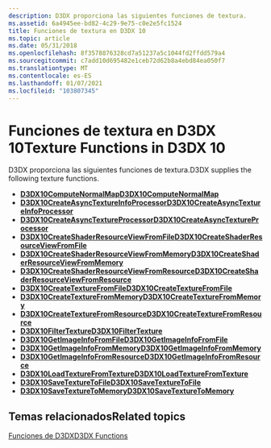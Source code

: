 ```yaml
---
description: D3DX proporciona las siguientes funciones de textura.
ms.assetid: 6a4945ee-bd82-4c29-9e75-c0e2e5fc1524
title: Funciones de textura en D3DX 10
ms.topic: article
ms.date: 05/31/2018
ms.openlocfilehash: 8f3578876328cd7a51237a5c1044fd2ffdd579a4
ms.sourcegitcommit: c7add10d695482e1ceb72d62b8a4ebd84ea050f7
ms.translationtype: MT
ms.contentlocale: es-ES
ms.lasthandoff: 01/07/2021
ms.locfileid: "103807345"
---
```

# <a name="texture-functions-in-d3dx-10"></a><span data-ttu-id="003b7-103">Funciones de textura en D3DX 10</span><span class="sxs-lookup"><span data-stu-id="003b7-103">Texture Functions in D3DX 10</span></span>

<span data-ttu-id="003b7-104">D3DX proporciona las siguientes funciones de textura.</span><span class="sxs-lookup"><span data-stu-id="003b7-104">D3DX supplies the following texture functions.</span></span>

-   [<span data-ttu-id="003b7-105">**D3DX10ComputeNormalMap**</span><span class="sxs-lookup"><span data-stu-id="003b7-105">**D3DX10ComputeNormalMap**</span></span>](d3dx10computenormalmap.md)
-   [<span data-ttu-id="003b7-106">**D3DX10CreateAsyncTextureInfoProcessor**</span><span class="sxs-lookup"><span data-stu-id="003b7-106">**D3DX10CreateAsyncTextureInfoProcessor**</span></span>](d3dx10createasynctextureinfoprocessor.md)
-   [<span data-ttu-id="003b7-107">**D3DX10CreateAsyncTextureProcessor**</span><span class="sxs-lookup"><span data-stu-id="003b7-107">**D3DX10CreateAsyncTextureProcessor**</span></span>](d3dx10createasynctextureprocessor.md)
-   [<span data-ttu-id="003b7-108">**D3DX10CreateShaderResourceViewFromFile**</span><span class="sxs-lookup"><span data-stu-id="003b7-108">**D3DX10CreateShaderResourceViewFromFile**</span></span>](d3dx10createshaderresourceviewfromfile.md)
-   [<span data-ttu-id="003b7-109">**D3DX10CreateShaderResourceViewFromMemory**</span><span class="sxs-lookup"><span data-stu-id="003b7-109">**D3DX10CreateShaderResourceViewFromMemory**</span></span>](d3dx10createshaderresourceviewfrommemory.md)
-   [<span data-ttu-id="003b7-110">**D3DX10CreateShaderResourceViewFromResource**</span><span class="sxs-lookup"><span data-stu-id="003b7-110">**D3DX10CreateShaderResourceViewFromResource**</span></span>](d3dx10createshaderresourceviewfromresource.md)
-   [<span data-ttu-id="003b7-111">**D3DX10CreateTextureFromFile**</span><span class="sxs-lookup"><span data-stu-id="003b7-111">**D3DX10CreateTextureFromFile**</span></span>](d3dx10createtexturefromfile.md)
-   [<span data-ttu-id="003b7-112">**D3DX10CreateTextureFromMemory**</span><span class="sxs-lookup"><span data-stu-id="003b7-112">**D3DX10CreateTextureFromMemory**</span></span>](d3dx10createtexturefrommemory.md)
-   [<span data-ttu-id="003b7-113">**D3DX10CreateTextureFromResource**</span><span class="sxs-lookup"><span data-stu-id="003b7-113">**D3DX10CreateTextureFromResource**</span></span>](d3dx10createtexturefromresource.md)
-   [<span data-ttu-id="003b7-114">**D3DX10FilterTexture**</span><span class="sxs-lookup"><span data-stu-id="003b7-114">**D3DX10FilterTexture**</span></span>](d3dx10filtertexture.md)
-   [<span data-ttu-id="003b7-115">**D3DX10GetImageInfoFromFile**</span><span class="sxs-lookup"><span data-stu-id="003b7-115">**D3DX10GetImageInfoFromFile**</span></span>](d3dx10getimageinfofromfile.md)
-   [<span data-ttu-id="003b7-116">**D3DX10GetImageInfoFromMemory**</span><span class="sxs-lookup"><span data-stu-id="003b7-116">**D3DX10GetImageInfoFromMemory**</span></span>](d3dx10getimageinfofrommemory.md)
-   [<span data-ttu-id="003b7-117">**D3DX10GetImageInfoFromResource**</span><span class="sxs-lookup"><span data-stu-id="003b7-117">**D3DX10GetImageInfoFromResource**</span></span>](d3dx10getimageinfofromresource.md)
-   [<span data-ttu-id="003b7-118">**D3DX10LoadTextureFromTexture**</span><span class="sxs-lookup"><span data-stu-id="003b7-118">**D3DX10LoadTextureFromTexture**</span></span>](d3dx10loadtexturefromtexture.md)
-   [<span data-ttu-id="003b7-119">**D3DX10SaveTextureToFile**</span><span class="sxs-lookup"><span data-stu-id="003b7-119">**D3DX10SaveTextureToFile**</span></span>](d3dx10savetexturetofile.md)
-   [<span data-ttu-id="003b7-120">**D3DX10SaveTextureToMemory**</span><span class="sxs-lookup"><span data-stu-id="003b7-120">**D3DX10SaveTextureToMemory**</span></span>](d3dx10savetexturetomemory.md)

## <a name="related-topics"></a><span data-ttu-id="003b7-121">Temas relacionados</span><span class="sxs-lookup"><span data-stu-id="003b7-121">Related topics</span></span>

<dl> <dt>

[<span data-ttu-id="003b7-122">Funciones de D3DX</span><span class="sxs-lookup"><span data-stu-id="003b7-122">D3DX Functions</span></span>](d3d10-graphics-reference-d3dx10-functions.md)
</dt> </dl>

 

 



